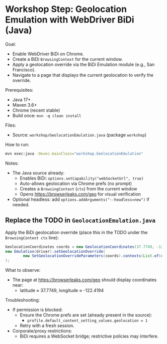 # Workshop Step: Geolocation Emulation with WebDriver BiDi (Java)

Goal:
- Enable WebDriver BiDi on Chrome.
- Create a BiDi `BrowsingContext` for the current window.
- Apply a geolocation override via the BiDi Emulation module (e.g., San Francisco).
- Navigate to a page that displays the current geolocation to verify the override.

Prerequisites:
- Java 17+
- Maven 3.6+
- Chrome (recent stable)
- Build once: `mvn -q clean install`

Files:
- Source: `workshop/GeolocationEmulation.java` (package `workshop`)

How to run:
```bash
mvn exec:java -Dexec.mainClass="workshop.GeolocationEmulation"
```

Notes:
- The Java source already:
  - Enables BiDi: `options.setCapability("webSocketUrl", true)`
  - Auto-allows geolocation via Chrome prefs (no prompt)
  - Creates a `BrowsingContext` (`ctx`) from the current window
  - Opens https://browserleaks.com/geo for visual verification
- Optional headless: add `options.addArguments("--headless=new")` if needed.

## Replace the TODO in `GeolocationEmulation.java`

Apply the BiDi geolocation override (place this in the TODO under the `BrowsingContext ctx` line):

```java
GeolocationCoordinates coords = new GeolocationCoordinates(37.7749, -122.4194);
new Emulation(driver).setGeolocationOverride(
        new SetGeolocationOverrideParameters(coords).contexts(List.of(ctx.getId()))
);
```

What to observe:
- The page at https://browserleaks.com/geo should display coordinates near:
  - latitude ≈ 37.7749, longitude ≈ -122.4194

Troubleshooting:
- If permission is blocked:
  - Ensure the Chrome prefs are set (already present in the source):
    - `profile.default_content_setting_values.geolocation = 1`
  - Retry with a fresh session.
- Corporate/proxy restrictions:
  - BiDi requires a WebSocket bridge; restrictive policies may interfere.
